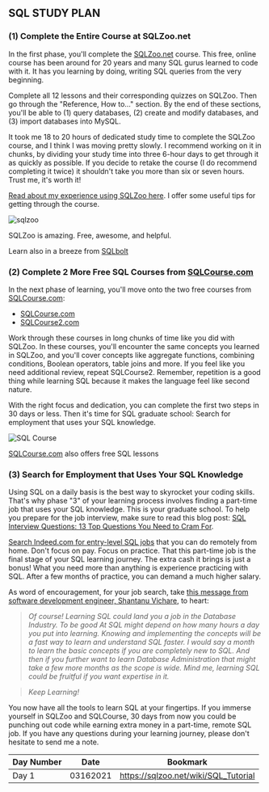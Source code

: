 ## SQL STUDY PLAN

### **(1) Complete the Entire Course at SQLZoo.net**

In the first phase, you'll complete the  [SQLZoo.net](https://sqlzoo.net/wiki/SQL_Tutorial) course. This free, online course has been around for 20 years and many SQL gurus learned to code with it. It has you learning by doing, writing SQL queries from the very beginning.

Complete all 12 lessons and their corresponding quizzes on SQLZoo. Then go through the "Reference, How to..." section. By the end of these sections, you'll be able to (1) query databases, (2) create and modify databases, and (3) import databases into MySQL.

It took me 18 to 20 hours of dedicated study time to complete the SQLZoo course, and I think I was moving pretty slowly. I recommend working on it in chunks, by dividing your study time into three 6-hour days to get through it as quickly as possible. If you decide to retake the course (I do recommend completing it twice) it shouldn't take you more than six or seven hours. Trust me, it's worth it!

[Read about my experience using SQLZoo here](https://www.sqlbot.co/blog/sqlzoo). I offer some useful tips for getting through the course.

![sqlzoo](https://cdn.buttercms.com/T6liyKoyTZm3XbgIpVKZ)

SQLZoo is amazing. Free, awesome, and helpful.

Learn also in a breeze from [SQLbolt](https://sqlbolt.com/lesson/select_queries_introduction)
### **(2) Complete 2 More Free SQL Courses from  [SQLCourse.com](http://sqlcourse.com/)**

In the next phase of learning, you'll move onto the two free courses from  [SQLCourse.com](http://www.sqlcourse.com/):

-   [SQLCourse.com](http://www.sqlcourse.com/)
-   [SQLCourse2.com](http://www.sqlcourse2.com/)

Work through these courses in long chunks of time like you did with SQLZoo. In these courses, you'll encounter the same concepts you learned in SQLZoo, and you'll cover concepts like aggregate functions, combining conditions, Boolean operators, table joins and more. If you feel like you need additional review, repeat SQLCourse2. Remember, repetition is a good thing while learning SQL because it makes the language feel like second nature.

With the right focus and dedication, you can complete the first two steps in 30 days or less. Then it's time for SQL graduate school: Search for employment that uses your SQL knowledge.

![SQL Course](https://cdn.buttercms.com/moiSjXrQRy621GoexXrb)

[SQLCourse.com](http://sqlcourse.com/)  also offers free SQL lessons

### **(3) Search for Employment that Uses Your SQL Knowledge**

Using SQL on a daily basis is the best way to skyrocket your coding skills. That's why phase "3" of your learning process involves finding a part-time job that uses your SQL knowledge. This is your graduate school. To help you prepare for the job interview, make sure to read this blog post:  [SQL Interview Questions: 13 Top Questions You Need to Cram For](https://www.sqlbot.co/blog/sql-interview-questions).

[Search Indeed.com for entry-level SQL jobs](https://www.indeed.com/q-Entry-Level-SQL-jobs.html)  that you can do remotely from home. Don't focus on pay. Focus on practice. That this part-time job is the final stage of your SQL learning journey. The extra cash it brings is just a bonus! What you need more than anything is experience practicing with SQL. After a few months of practice, you can demand a much higher salary.

As word of encouragement, for your job search, take  [this message from software development engineer, Shantanu Vichare](https://www.quora.com/Is-learning-SQL-going-to-help-me-get-a-job-How-long-would-it-take-me-to-be-really-good-at-it), to heart:

> _Of course! Learning SQL could land you a job in the Database Industry. To be good At SQL might depend on how many hours a day you put into learning. Knowing and implementing the concepts will be a fast way to learn and understand SQL faster. I would say a month to learn the basic concepts if you are completely new to SQL. And then if you further want to learn Database Administration that might take a few more months as the scope is wide. Mind me, learning SQL could be fruitful if you want expertise in it._

> _Keep Learning!_

You now have all the tools to learn SQL at your fingertips. If you immerse yourself in SQLZoo and SQLCourse, 30 days from now you could be punching out code while earning extra money in a part-time, remote SQL job. If you have any questions during your learning journey, please don't hesitate to send me a note.

Day Number | Date | Bookmark
--- | --- | ---
Day 1|03162021|https://sqlzoo.net/wiki/SQL_Tutorial

